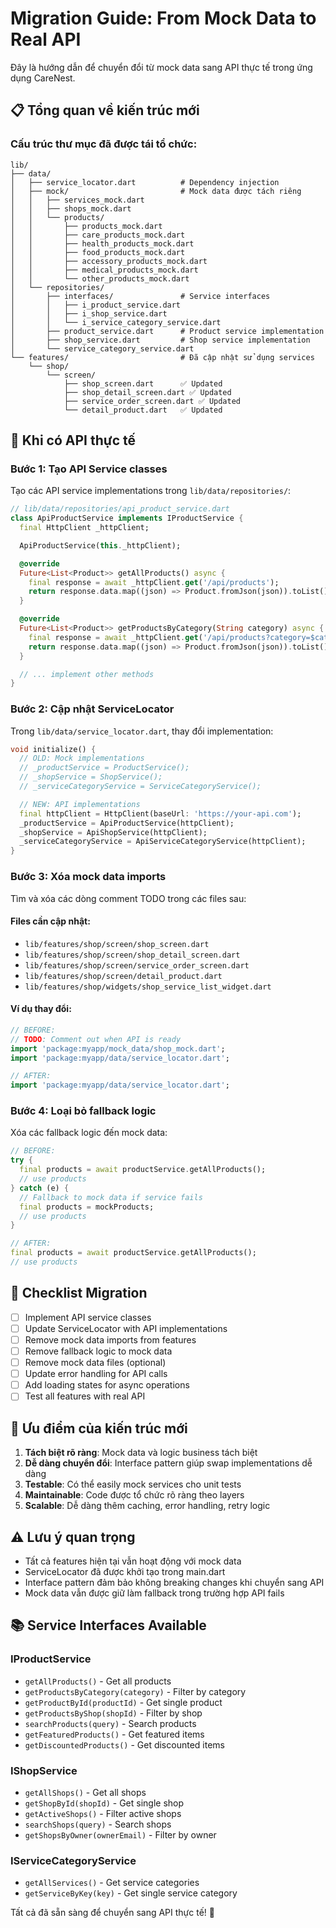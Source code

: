 # Migration Guide: From Mock Data to Real API

Đây là hướng dẫn để chuyển đổi từ mock data sang API thực tế trong ứng dụng CareNest.

## 📋 Tổng quan về kiến trúc mới

### Cấu trúc thư mục đã được tái tổ chức:

```
lib/
├── data/
│   ├── service_locator.dart          # Dependency injection
│   ├── mock/                         # Mock data được tách riêng
│   │   ├── services_mock.dart
│   │   ├── shops_mock.dart
│   │   └── products/
│   │       ├── products_mock.dart
│   │       ├── care_products_mock.dart
│   │       ├── health_products_mock.dart
│   │       ├── food_products_mock.dart
│   │       ├── accessory_products_mock.dart
│   │       ├── medical_products_mock.dart
│   │       └── other_products_mock.dart
│   └── repositories/
│       ├── interfaces/               # Service interfaces
│       │   ├── i_product_service.dart
│       │   ├── i_shop_service.dart
│       │   └── i_service_category_service.dart
│       ├── product_service.dart      # Product service implementation
│       ├── shop_service.dart         # Shop service implementation
│       └── service_category_service.dart
└── features/                         # Đã cập nhật sử dụng services
    └── shop/
        └── screen/
            ├── shop_screen.dart      ✅ Updated
            ├── shop_detail_screen.dart ✅ Updated
            ├── service_order_screen.dart ✅ Updated
            └── detail_product.dart   ✅ Updated
```

## 🔄 Khi có API thực tế

### Bước 1: Tạo API Service classes

Tạo các API service implementations trong `lib/data/repositories/`:

```dart
// lib/data/repositories/api_product_service.dart
class ApiProductService implements IProductService {
  final HttpClient _httpClient;

  ApiProductService(this._httpClient);

  @override
  Future<List<Product>> getAllProducts() async {
    final response = await _httpClient.get('/api/products');
    return response.data.map((json) => Product.fromJson(json)).toList();
  }

  @override
  Future<List<Product>> getProductsByCategory(String category) async {
    final response = await _httpClient.get('/api/products?category=$category');
    return response.data.map((json) => Product.fromJson(json)).toList();
  }

  // ... implement other methods
}
```

### Bước 2: Cập nhật ServiceLocator

Trong `lib/data/service_locator.dart`, thay đổi implementation:

```dart
void initialize() {
  // OLD: Mock implementations
  // _productService = ProductService();
  // _shopService = ShopService();
  // _serviceCategoryService = ServiceCategoryService();

  // NEW: API implementations
  final httpClient = HttpClient(baseUrl: 'https://your-api.com');
  _productService = ApiProductService(httpClient);
  _shopService = ApiShopService(httpClient);
  _serviceCategoryService = ApiServiceCategoryService(httpClient);
}
```

### Bước 3: Xóa mock data imports

Tìm và xóa các dòng comment TODO trong các files sau:

#### Files cần cập nhật:

- `lib/features/shop/screen/shop_screen.dart`
- `lib/features/shop/screen/shop_detail_screen.dart`
- `lib/features/shop/screen/service_order_screen.dart`
- `lib/features/shop/screen/detail_product.dart`
- `lib/features/shop/widgets/shop_service_list_widget.dart`

#### Ví dụ thay đổi:

```dart
// BEFORE:
// TODO: Comment out when API is ready
import 'package:myapp/mock_data/shop_mock.dart';
import 'package:myapp/data/service_locator.dart';

// AFTER:
import 'package:myapp/data/service_locator.dart';
```

### Bước 4: Loại bỏ fallback logic

Xóa các fallback logic đến mock data:

```dart
// BEFORE:
try {
  final products = await productService.getAllProducts();
  // use products
} catch (e) {
  // Fallback to mock data if service fails
  final products = mockProducts;
  // use products
}

// AFTER:
final products = await productService.getAllProducts();
// use products
```

## 📝 Checklist Migration

- [ ] Implement API service classes
- [ ] Update ServiceLocator with API implementations
- [ ] Remove mock data imports from features
- [ ] Remove fallback logic to mock data
- [ ] Remove mock data files (optional)
- [ ] Update error handling for API calls
- [ ] Add loading states for async operations
- [ ] Test all features with real API

## 🚀 Ưu điểm của kiến trúc mới

1. **Tách biệt rõ ràng**: Mock data và logic business tách biệt
2. **Dễ dàng chuyển đổi**: Interface pattern giúp swap implementations dễ dàng
3. **Testable**: Có thể easily mock services cho unit tests
4. **Maintainable**: Code được tổ chức rõ ràng theo layers
5. **Scalable**: Dễ dàng thêm caching, error handling, retry logic

## ⚠️ Lưu ý quan trọng

- Tất cả features hiện tại vẫn hoạt động với mock data
- ServiceLocator đã được khởi tạo trong main.dart
- Interface pattern đảm bảo không breaking changes khi chuyển sang API
- Mock data vẫn được giữ làm fallback trong trường hợp API fails

## 📚 Service Interfaces Available

### IProductService

- `getAllProducts()` - Get all products
- `getProductsByCategory(category)` - Filter by category
- `getProductById(productId)` - Get single product
- `getProductsByShop(shopId)` - Filter by shop
- `searchProducts(query)` - Search products
- `getFeaturedProducts()` - Get featured items
- `getDiscountedProducts()` - Get discounted items

### IShopService

- `getAllShops()` - Get all shops
- `getShopById(shopId)` - Get single shop
- `getActiveShops()` - Filter active shops
- `searchShops(query)` - Search shops
- `getShopsByOwner(ownerEmail)` - Filter by owner

### IServiceCategoryService

- `getAllServices()` - Get service categories
- `getServiceByKey(key)` - Get single service category

Tất cả đã sẵn sàng để chuyển sang API thực tế! 🎉
